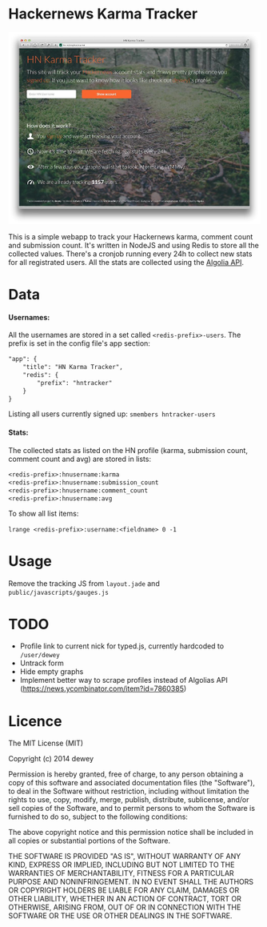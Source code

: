 # Hackernews Karma Tracker

![alt tag](https://raw.githubusercontent.com/dewey/hnkarmatracker/master/public/images/readme.jpg)

This is a simple webapp to track your Hackernews karma, comment count and submission count. It's written in NodeJS and using Redis to store all the collected values. There's a cronjob running every 24h to collect new stats for all registrated users. All the stats are collected using the [Algolia API](https://hn.algolia.com/api/).

# Data

#### Usernames:

All the usernames are stored in a set called `<redis-prefix>-users`. The prefix is set in the config file's app section:

    "app": {
        "title": "HN Karma Tracker",
        "redis": {
            "prefix": "hntracker"
        }
    }

Listing all users currently signed up: `smembers hntracker-users`

#### Stats:

The collected stats as listed on the HN profile (karma, submission count, comment count and avg) are stored in lists:

    <redis-prefix>:hnusername:karma
    <redis-prefix>:hnusername:submission_count
    <redis-prefix>:hnusername:comment_count
    <redis-prefix>:hnusername:avg
    
To show all list items:

`lrange <redis-prefix>:username:<fieldname> 0 -1`

# Usage

Remove the tracking JS from `layout.jade` and `public/javascripts/gauges.js`

# TODO

- Profile link to current nick for typed.js, currently hardcoded to `/user/dewey`
- Untrack form
- Hide empty graphs
- Implement better way to scrape profiles instead of Algolias API (https://news.ycombinator.com/item?id=7860385)
    
# Licence
The MIT License (MIT)

Copyright (c) 2014 dewey

Permission is hereby granted, free of charge, to any person obtaining a copy
of this software and associated documentation files (the "Software"), to deal
in the Software without restriction, including without limitation the rights
to use, copy, modify, merge, publish, distribute, sublicense, and/or sell
copies of the Software, and to permit persons to whom the Software is
furnished to do so, subject to the following conditions:

The above copyright notice and this permission notice shall be included in all
copies or substantial portions of the Software.

THE SOFTWARE IS PROVIDED "AS IS", WITHOUT WARRANTY OF ANY KIND, EXPRESS OR
IMPLIED, INCLUDING BUT NOT LIMITED TO THE WARRANTIES OF MERCHANTABILITY,
FITNESS FOR A PARTICULAR PURPOSE AND NONINFRINGEMENT. IN NO EVENT SHALL THE
AUTHORS OR COPYRIGHT HOLDERS BE LIABLE FOR ANY CLAIM, DAMAGES OR OTHER
LIABILITY, WHETHER IN AN ACTION OF CONTRACT, TORT OR OTHERWISE, ARISING FROM,
OUT OF OR IN CONNECTION WITH THE SOFTWARE OR THE USE OR OTHER DEALINGS IN THE
SOFTWARE.